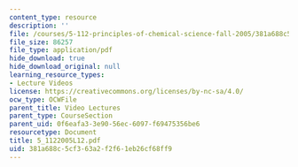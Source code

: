 ```yaml
---
content_type: resource
description: ''
file: /courses/5-112-principles-of-chemical-science-fall-2005/381a688c5cf363a2f2f61eb26cf68ff9_5_1122005L12.pdf
file_size: 86257
file_type: application/pdf
hide_download: true
hide_download_original: null
learning_resource_types:
- Lecture Videos
license: https://creativecommons.org/licenses/by-nc-sa/4.0/
ocw_type: OCWFile
parent_title: Video Lectures
parent_type: CourseSection
parent_uid: 0f6eafa3-3e90-56ec-6097-f69475356be6
resourcetype: Document
title: 5_1122005L12.pdf
uid: 381a688c-5cf3-63a2-f2f6-1eb26cf68ff9
---
```

